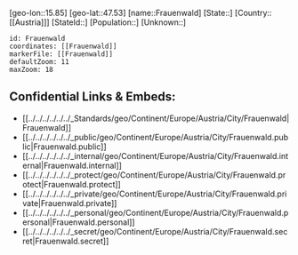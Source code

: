 ﻿---
location: [47.53,15.85]
mapzoom: [7,12] 
mapmarker: city 
type: City
tags:
- geo/City


SpocWebEntityId: 30240
isDeleted: false
confidential: public

---
[geo-lon::15.85]
[geo-lat::47.53]
[name::Frauenwald]
[State::]
[Country::[[Austria]]]
[StateId::]
[Population::]
[Unknown::]


```leaflet
id: Frauenwald
coordinates: [[Frauenwald]]
markerFile: [[Frauenwald]]
defaultZoom: 11 
maxZoom: 18
```


## Confidential Links & Embeds: 
- [[../../../../../../_Standards/geo/Continent/Europe/Austria/City/Frauenwald|Frauenwald]] 
- [[../../../../../../_public/geo/Continent/Europe/Austria/City/Frauenwald.public|Frauenwald.public]] 
- [[../../../../../../_internal/geo/Continent/Europe/Austria/City/Frauenwald.internal|Frauenwald.internal]] 
- [[../../../../../../_protect/geo/Continent/Europe/Austria/City/Frauenwald.protect|Frauenwald.protect]] 
- [[../../../../../../_private/geo/Continent/Europe/Austria/City/Frauenwald.private|Frauenwald.private]] 
- [[../../../../../../_personal/geo/Continent/Europe/Austria/City/Frauenwald.personal|Frauenwald.personal]] 
- [[../../../../../../_secret/geo/Continent/Europe/Austria/City/Frauenwald.secret|Frauenwald.secret]] 
